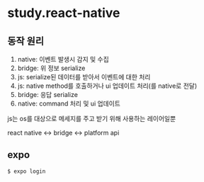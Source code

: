 # study.react-native

## 동작 원리
1. native: 이벤트 발생시 감지 및 수집
2. bridge: 위 정보 serialize
3. js: serialize된 데이터를 받아서 이벤트에 대한 처리
4. js: native method를 호출하거나 ui 업데이트 처리(를 native로 전달)
5. bridge: 응답 serialize
6. native: command 처리 및 ui 업데이트


js는 os를 대상으로 메세지를 주고 받기 위해 사용하는 레이어일뿐 

react native <-> bridge <-> platform api

## expo

```js
$ expo login
```
